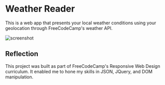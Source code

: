 # Weather Reader

This is a web app that presents your local weather conditions using your geolocation 
through FreeCodeCamp's weather API.

![screenshot](https://imgur.com/NAQrGtp.png)

## Reflection

This project was built as part of FreeCodeCamp's Responsive Web Design curriculum. It enabled
me to hone my skills in JSON, JQuery, and DOM manipulation. 
